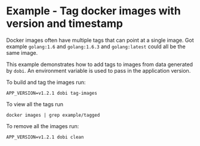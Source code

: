
# Example - Tag docker images with version and timestamp

Docker images often have multiple tags that can point at a single image. Got
example `golang:1.6` and `golang:1.6.3` and `golang:latest` could all be the
same image.

This example demonstrates how to add tags to images from data generated by
``dobi``. An environment variable is used to pass in the application version.

To build and tag the images run:

    APP_VERSION=v1.2.1 dobi tag-images

To view all the tags run

    docker images | grep example/tagged

To remove all the images run:

    APP_VERSION=v1.2.1 dobi clean
